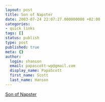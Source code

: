```yaml
---
layout: post
title: Son of Napster
date: 2003-07-24 22:07:27.000000000 +02:00
categories:
- quick links
tags: []
status: publish
type: post
published: true
meta: {}
author:
  login: shanson
  email: papascott-wp@gmail.com
  display_name: PapaScott
  first_name: Scott
  last_name: Hanson
---
```

<p><a title="If one million people collectively own a CD, they can each have a copy, right?" href="http://www.pbs.org/cringely/pulpit/pulpit20030724.html">Son of Napster</a></p>
